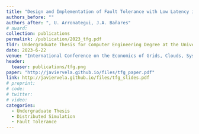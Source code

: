 ```yaml
---
title: "Design and Implementation of Fault Tolerance with Low Latency in Distributed Simulation"
authors_before: ""
authors_after: ", U. Arronategui, J.A. Bañares"
# award:
collection: publications
permalink: /publication/2023_tfg.pdf
tldr: Undergraduate Thesis for Computer Engineering Degree at the University of Zaragoza. A distributed simulator for discrete event systems featuring an innovative fault tolerance model based on decoupled replication, achieving optimal performance in fault-free scenarios while ensuring robust recovery and scalability in the presence of faults.
date: 2023-6-22
venue: "International Conference on the Economics of Grids, Clouds, Systems, and Services (GECON 2024)"
header:
  teaser: publications/tfg.png
paper: "http://javiervela.github.io/files/tfg_paper.pdf"
link: http://javiervela.github.io/files/tfg_slides.pdf
# preprint: 
# code:
# twitter:
# video:
categories:
  - Undergraduate Thesis
  - Distributed Simulation
  - Fault Tolerance
---
```

